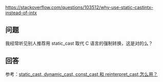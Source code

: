 <https://stackoverflow.com/questions/103512/why-use-static-castintx-instead-of-intx>

## 问题

我经常听见别人推荐用 static_cast 取代 C 语言的强制转换，这是对的么？

## 回答

参考：[static_cast, dynamic_cast, const_cast 和 reinterpret_cast 怎么用？](https://github.com/EthsonLiu/stackoverflow-top-cpp/blob/master/question/010%20-%20static_cast%2C%20dynamic_cast%2C%20const_cast%20%E5%92%8C%20reinterpret_cast%20%E6%80%8E%E4%B9%88%E7%94%A8%EF%BC%9F.md)
